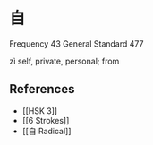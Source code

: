 # 自
Frequency 43
General Standard 477

zì
self, private, personal; from

## References
- [[HSK 3]]
- [[6 Strokes]]
- [[自 Radical]]
